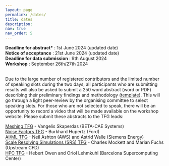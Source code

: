 ```yaml
---
layout: page
permalink: /dates/
title: dates
description: 
nav: true
nav_order: 5
---
```


<b>Deadline for abstract*</b> : 1st June 2024 (updated date) \
<b>Notice of acceptance</b> : 21st June 2024 (updated date) \
<b>Deadline for data submission</b> : 9th August 2024 \
<b>Workshop</b> : September 26th/27th 2024 
<br/><br/>

Due to the large number of registered contributors and the limited number of speaking slots during the two days, all participants who are submitting results will also be asked to submit a 250 word abstract (word or PDF) describing their preliminary findings and methodology ([template](https://autocfd4.s3.eu-west-1.amazonaws.com/autocfd4-abstract-template.docx)). This will go through a light peer-review by the organising committee to select speaking slots. 
For those who are not selected to speak, there will be an opportunity to record a video that will be made available on the workshop website.
Please submit these abstracts to the TFG leads:

[Meshing TFG](mailto:meshing@autocfd.org) - Vangelis Skaperdas (BETA-CAE Systems) \
[Noise Factors TFG](mailto:noise@autocfd.org) - Burkhard Hupertz (Ford) \
[AI/ML TFG](mailto:aiml@autocfd.org) - Neil Ashton (AWS) and Astrid Walle (Siemens Energy) \
[Scale Resolving Simulations (SRS) TFG](mailto:srs@autocfd.org) - Charles Mockett and Marian Fuchs (Upstream CFD) \
[HPC TFG](mailto:hpc@autocfd.org) - Hebert Owen and Oriol Lehmkuhl (Barcelona Supercomputing Center) 
